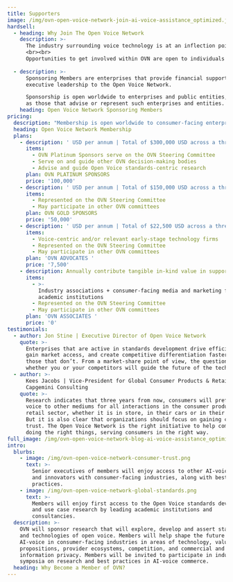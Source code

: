 ```yaml
---
title: Supporters
image: /img/ovn-open-voice-network-join-ai-voice-assistance_optimized.jpg
hardsell:
  - heading: Why Join The Open Voice Network
    description: >-
      The industry surrounding voice technology is at an inflection point. Innovation by voice tech experience strategists, designers, and developers has demonstrated tremendous potential to include and serve society at large, inclusive of many levels of literacy or physical and cognitive abilities. It has also raised questions about interoperability, ethical use, and standards to ensure voice tech is a trustworthy interface developed for the benefit of the many, as opposed to the few. Supporting the Open Voice Network’s work to recommend standards for interoperability and effective, ethical use of voice AI is vital  to growing the industry in a way that can offer society the full benefits of using speech to engage with the digital world.    
      <br><br>
      Opportunities to get involved within OVN are open to individuals willing to give of their time, network, industry knowledge, and resources through collaboration, advocacy, and development of standards. Enterprises are invited to join OVN as Sponsoring Members by providing financial sponsorship as well as executive leadership. Contact us to learn more.
    
  - description: >-
      Sponsoring Members are enterprises that provide financial support and
      executive leadership to the Open Voice Network.

      Sponsorship is open worldwide to enterprises and public entities, as well
      as those that advise or represent such enterprises and entities.
    heading: Open Voice Network Sponsoring Members
pricing:
  description: "Membership is open worldwide to consumer-facing enterprises and public entities, as well as those that advise, represent, or study such enterprises and entities. \_"
  heading: Open Voice Network Membership
  plans:
    - description: ' USD per annum | Total of $300,000 USD across a three-year commitment'
      items:
        - OVN Platinum Sponsors serve on the OVN Steering Committee
        - Serve on and guide other OVN decision-making bodies
        - Advise and guide Open Voice standards-centric research
      plan: OVN PLATINUM SPONSORS
      price: '100,000'
    - description: ' USD per annum | Total of $150,000 USD across a three-year commitment'
      items:
        - Represented on the OVN Steering Committee
        - May participate in other OVN committees
      plan: OVN GOLD SPONSORS
      price: '50,000'
    - description: ' USD per annum | Total of $22,500 USD across a three-year commitment'
      items:
        - Voice-centric and/or relevant early-stage technology firms
        - Represented on the OVN Steering Committee
        - May participate in other OVN committees
      plan: 'OVN ADVOCATES '
      price: '7,500'
    - description: Annually contribute tangible in-kind value in support
      items:
        - >-
          Industry associations + consumer-facing media and marketing firms +
          academic institutions
        - Represented on the OVN Steering Committee
        - May participate in other OVN committees
      plan: 'OVN ASSOCIATES '
      price: '0'
testimonials:
  - author: Jon Stine | Executive Director of Open Voice Network
    quote: >-
      Enterprises that are active in standards development drive efficiencies,
      gain market access, and create competitive differentiation faster than
      those that don’t. From a market-share point of view, the question is
      whether you or your competitors will guide the future of the technology.
  - author: >-
      Kees Jacobs | Vice-President for Global Consumer Products & Retail,
      Capgemini Consulting
    quote: >-
      Research indicates that three years from now, consumers will prefer using
      voice to other mediums for all interactions in the consumer products and
      retail sector, whether it is in store, in their cars or in their homes.
      But it is also clear that organizations should focus on gaining consumer
      trust. The Open Voice Network is the right initiative to help companies
      doing the right things, serving consumers in the right way.
full_image: /img/ovn-open-voice-network-blog-ai-voice-assistance_optimized.jpg
intro:
  blurbs:
    - image: /img/ovn-open-voice-network-consumer-trust.png
      text: >-
        Senior executives of members will enjoy access to other AI-voice leaders
        and innovators with consumer-facing industries, along with best
        practices.
    - image: /img/ovn-open-voice-network-global-standards.png
      text: >-
        Members will enjoy first access to the Open Voice standards development
        and use case research by leading academic institutions and
        consultancies.
  description: >-
    OVN will sponsor research that will explore, develop and assert standards
    and technologies of open voice. Members will help shape the future of
    AI-voice in consumer-facing industries in areas of technology, value
    propositions, provider ecosystems, competition, and commercial and personal
    information privacy. Members will be invited to participate in industry
    symposia on research and best practices in AI-voice commerce.
  heading: Why Become a Member of OVN?
---
```


